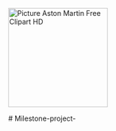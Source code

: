 <a href="https://freepngimg.com/png/132348-picture-aston-martin-free-clipart-hd" title="Picture Aston Martin Free Clipart HD from FreePNGImg.com"><img src="https://freepngimg.com/thumb/aston_martin/132348-picture-aston-martin-free-clipart-hd.png" width="200" alt="Picture Aston Martin Free Clipart HD"></a>
<!-- //Aston Martin img --># Milestone-project-
